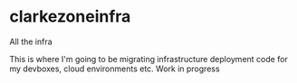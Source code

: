 # clarkezoneinfra
All the infra

This is where I'm going to be migrating infrastructure deployment code for my devboxes, cloud environments etc.  Work in progress
